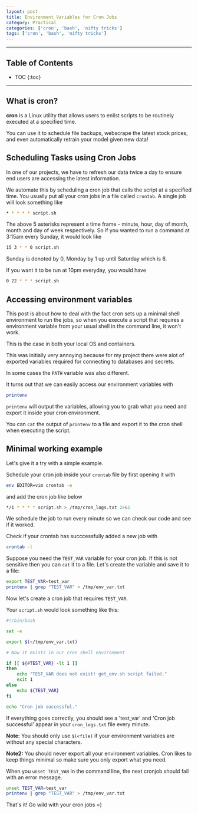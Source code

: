 ```yaml
---
layout: post
title: Environment Variables for Cron Jobs
category: Practical
categories: ['cron', 'bash', 'nifty tricks']
tags: ['cron', 'bash', 'nifty tricks']
---
```


---
<h2 class="no_toc">Table of Contents</h2>

* TOC
{:toc}

<!-- Need this for table of contents above -->
---

## What is cron?

__cron__ is a Linux utility that allows users to enlist scripts to be routinely executed at a specified time. 

You can use it to schedule file backups, webscrape the latest stock prices, and even automatically retrain your model given new data!

## Scheduling Tasks using Cron Jobs

In one of our projects, we have to refresh our data twice a day to ensure end users are accessing the latest information.

We automate this by scheduling a cron job that calls the script at a specified time. You usually put all your cron jobs in a file called `crontab`. A single job will look something like

```bash
* * * * * script.sh
```

The above 5 asterisks represent a time frame - minute, hour, day of month, month and day of week respectively. So if you wanted to run a command at 3:15am every Sunday, it would look like

```bash
15 3 * * 0 script.sh
```
Sunday is denoted by 0, Monday by 1 up until Saturday which is 6.

If you want it to be run at 10pm everyday, you would have 

```bash
0 22 * * * script.sh
```

## Accessing environment variables

This post is about how to deal with the fact cron sets up a minimal shell environment to run the jobs, so when you execute a script that requires a environment variable from your usual shell in the command line, it won't work.

This is the case in both your local OS and containers. 

This was initially very annoying because for my project there were alot of exported variables required for connecting to databases and secrets.

In some cases the `PATH` variable was also different. 

It turns out that we can easily access our environment variables with

```bash
printenv
```

`printenv` will output the variables, allowing you to grab what you need and export it inside your cron environment.  

You can `cat` the output of `printenv` to a file and export it to the cron shell when executing the script.

## Minimal working example

Let's give it a try with a simple example. 

Schedule your cron job inside your `crontab` file by first opening it with

```bash
env EDITOR=vim crontab -e 
``` 

and add the cron job like below
 
```bash
*/1 * * * * script.sh > /tmp/cron_logs.txt 2>&1
```

We schedule the job to run every minute so we can check our code and see if it worked.

Check if your crontab has succcessfully added a new job with

```bash
crontab -l
```

Suppose you need the `TEST_VAR` variable for your cron job. If this is not sensitive then you can `cat` it to a file. Let's create the variable and save it to a file:

```bash
export TEST_VAR=test_var
printenv | grep "TEST_VAR" > /tmp/env_var.txt
```

Now let's create a cron job that requires `TEST_VAR`.

Your `script.sh` would look something like this:

```bash
#!/bin/bash 

set -e 

export $(</tmp/env_var.txt)

# Now it exists in our cron shell environment 

if [[ ${#TEST_VAR} -lt 1 ]] 
then 
    echo "TEST_VAR does not exist! get_env.sh script failed."
    exit 1
else
    echo ${TEST_VAR}
fi

echo "Cron job successful."
```

If everything goes correctly, you should see a 'test_var' and 'Cron job successful' appear in your `cron_logs.txt` file every minute.

__Note:__ You should only use `$(<file)` if your environment variables are without any special characters. 

__Note2:__ You should never export all your environment variables. Cron likes to keep things minimal so make sure you only export what you need. 

When you `unset TEST_VAR` in the command line, the next cronjob should fail with an error message. 

```bash
unset TEST_VAR=test_var
printenv | grep "TEST_VAR" > /tmp/env_var.txt
```

That's it! Go wild with your cron jobs =) 
